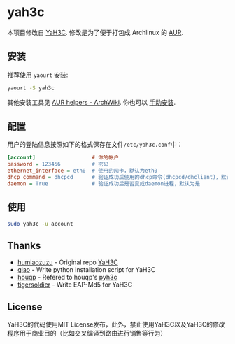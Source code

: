 yah3c
=====

本项目修改自 [YaH3C](http://github.com/humiaozuzu/YaH3C).
修改是为了便于打包成 Archlinux 的 [AUR](https://aur.archlinux.org/packages/yah3c/).

安装
------------

推荐使用 `yaourt` 安装:

``` bash
yaourt -S yah3c
```

其他安装工具见 [AUR helpers - ArchWiki](https://wiki.archlinux.org/index.php/AUR_helpers).
你也可以 [手动安装](https://wiki.archlinux.org/index.php/Arch_User_Repository#Installing_packages).

配置
---------

用户的登陆信息按照如下的格式保存在文件`/etc/yah3c.conf`中：

``` ini
[account]                  # 你的帐户
password = 123456          # 密码
ethernet_interface = eth0  # 使用的网卡，默认为eth0
dhcp_command = dhcpcd      # 验证成功后使用的dhcp命令(dhcpcd/dhclient)，默认为空
daemon = True              # 验证成功后是否变成daemon进程，默认为是
```

使用
-----------

``` bash
sudo yah3c -u account
```

Thanks
------

* [humiaozuzu](https://github.com/humiaozuzu) - Original repo [YaH3C](https://github.com/humiaozuzu/YaH3C)
* [qiao](https://github.com/qiao) - Write python installation script for YaH3C
* [houqp](https://github.com/houqp) - Refered to houqp's [pyh3c](https://github.com/houqp/pyh3c)
* [tigersoldier](https://github.com/tigersoldier) - Write EAP-Md5 for YaH3C

License
-------

YaH3C的代码使用MIT License发布，此外，禁止使用YaH3C以及YaH3C的修改程序用于商业目的（比如交叉编译到路由进行销售等行为）
